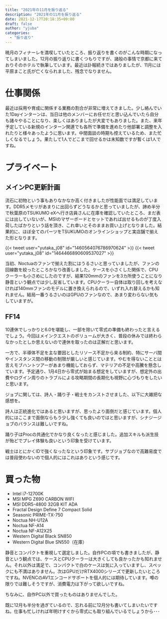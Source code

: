```yaml
---
title: "2021年の11月を振り返る"
description: "2021年の11月を振り返る"
date: 2021-12-17T20:18:35+09:00
draft: false
author: "yjuba"
categories:
  - "振り返り"
---
```


暁月のフィナーレを満喫していたところ、振り返りを書くのがこんな時期になってしまいました。12月の振り返りに書くつもりですが、諸般の事情で京都に来ておりそのホテルで執筆しています。最近は訃報続きではありましたが、11月には平原まこと氏が亡くなられました、残念でなりません。

# 仕事関係
最近は採用や育成に関係する業務の割合が非常に増えてきました。少し絡んでいた1Dayインターンは、当日は他のメンバーにお任せだと思い込んでいたら自分も諸々やることになり、楽しくはありましたが大変でもありました。また、来年予定している新規のインターン関連でも各所で準備を進めたり他部署と調整を入れたりと様々あったように思います。中間面談の時期も控えているため、また忙しくなるでしょう。果たして1人でどこまで回せるかは未知数ですが暫くは1人ですね。

# プライベート

## メインPC更新計画
流石に初物という事もありなかなか高く付きましたが性能面では満足しています。DDR5メモリがあまりに出回らずどうなるかと思っていましたが、諦め半分で秋葉原のTSUKUMO eXへ行き店員さんに在庫を確認していたところ、まだ表には出していないが、MSIのマザーボードとセットであれば出せるものが丁度入荷したばかりという話を頂き、これ幸いとそのままお買い上げとなりました。結果的に、ほぼ全てのパーツをTSUKUMOのオンラインショップと実店舗で揃えた形となります。

{{< tweet user="yutaka_j08" id="1460564076786970624" >}}
{{< tweet user="yutaka_j08" id="1464466890609537027" >}}

当初、Noctuaのファンで揃えた割にはうるさいと思っていましたが、ファンの回線数を絞ったところかなり改善しました。ケースを小さくした関係で、CPUクーラーも小さめにしたのですが、結果120mmのファンを3カ所使うことになり静音という観点では少し反省しています。CPUクーラー自体は取り回しを考えなければ140mmファンのモデルに置き換えられるので、いずれ入れ替えるかも知れません。結局一番うるさいのはGPUのファンなので、あまり変わらない気もしていますが。

## FF14
10連休でしっかりと6.0を堪能し、一部を除いて零式の準備も終わったと言えるでしょう。今回はメインクエストのボリュームが大きく、普段の休みでは終わらなかったとしか思えないので連休を取ったのは正解だと思います。

一方で、半導体不足を主な要因としたリソース不足から来る制約、特にサーバ間やインスタンス間の移動の制限が厳しいと感じています。やむを得ないこととは言えモブハントツアーがあまり機能しておらず、マテリアの不足や高騰を懸念しています。予定通り、1月4日から零式が始まる想定をしていますが、想定外の出費やログイン周りのトラブルによる攻略期間の長期化も視野に心づもりをしたいと思います。

ジョブに関しては、詩人・踊り子・戦士をカンストさせました、以下に大雑把な感想を。

詩人は正統進化ではあると思いますが、思ったより面倒だと感じています。個人的にはここまで面倒ならもう少し強くても良いのではと思いますが、シナジージョブのバランスは難しいですね。

踊り子はProcの共通化でかなり良くなったと感じました。追加スキルも派生技が殆どでプレイ体験も良いという印象を受けています。

戦士はとにかくIDで強くなったなという印象です。サブジョブなので高難易度では普段使わないので個人的にはこれはありという感じです。

# 買った物
- Intel i7-12700K
- MSI MPG Z690 CARBON WIFI
- MSI DDR5-4800 32GB KIT ADA
- Fractal Design Define 7 Compact Solid
- Seasonic PRIME-TX-750
- Noctua NH-U12A
- Noctua NF-A14
- Noctua NF-A12X25
- Western Digital Black SN850
- Western Digital Blue SN550（在庫）

静音とコンパクトを重視して選定しました。自作PCの項でも書きましたが、静音という観点では、ケースとCPUクーラーは大きくしても良かったかも知れません。それ以外は満足で、コンパクトで白のケースは気に入っていますし、スペックにも不満はありません。次はGPUだけRTX4000シリーズで更新したいところですね。NVENCのAV1エンコードサポートを個人的には期待しています。噂の限りでは難しそうですが、消費電力は下がって欲しいですね。

ちなみに、自作PC以外で買ったものはありませんでした。

既に12月も半分を過ぎているので、忘れる前に12月分も書いてしまいたいですね。仕事も忙しければ年明けすぐから零式にも取り組んでいるでしょうから･･･
